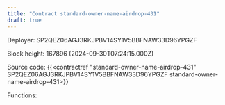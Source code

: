 ```yaml
---
title: "Contract standard-owner-name-airdrop-431"
draft: true
---
```

Deployer: SP2QEZ06AGJ3RKJPBV14SY1V5BBFNAW33D96YPGZF


 



Block height: 167896 (2024-09-30T07:24:15.000Z)

Source code: {{<contractref "standard-owner-name-airdrop-431" SP2QEZ06AGJ3RKJPBV14SY1V5BBFNAW33D96YPGZF standard-owner-name-airdrop-431>}}

Functions:


